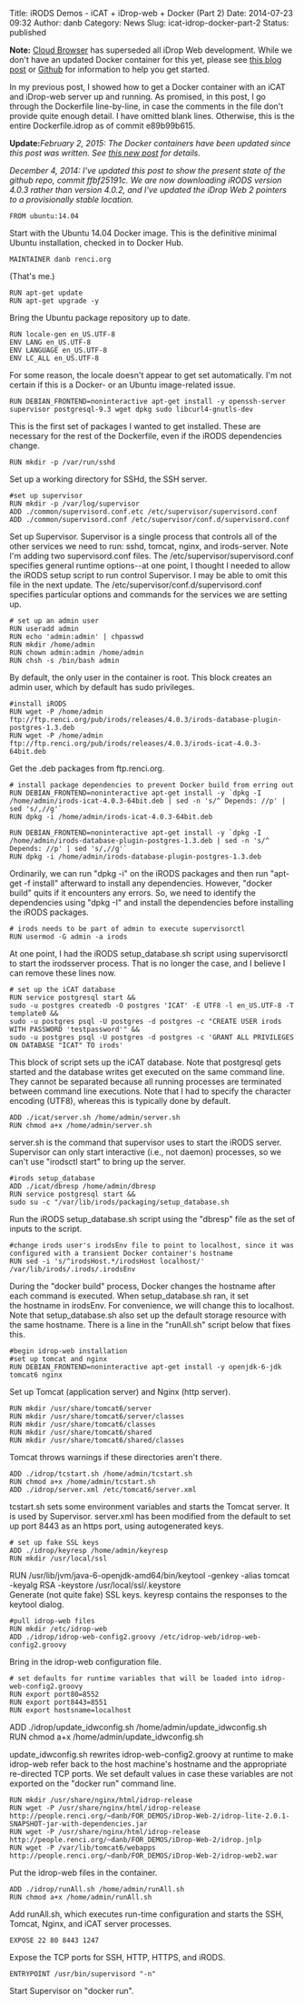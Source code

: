 Title: iRODS Demos - iCAT + iDrop-web + Docker (Part 2)
Date: 2014-07-23 09:32
Author: danb
Category: News
Slug: icat-idrop-docker-part-2
Status: published

**Note:** [Cloud
Browser](http://irods.org/2015/12/dfc-irods-cloud-browser-v1-0-0-released/)
has superseded all iDrop Web development. While we don't have an updated
Docker container for this yet, please see [this blog
post](http://irods.org/2015/12/dfc-irods-cloud-browser-v1-0-0-released/)
or [Github](https://github.com/DICE-UNC/irods-cloud-browser) for
information to help you get started.

In my previous post, I showed how to get a Docker container with an iCAT
and iDrop-web server up and running. As promised, in this post, I go
through the Dockerfile line-by-line, in case the comments in the file
don't provide quite enough detail. I have omitted blank lines.
Otherwise, this is the entire Dockerfile.idrop as of commit e89b99b615.

<!--more-->

**Update:**<em>February 2, 2015: The Docker containers have been updated
since this post was written. See [this new
post](http://irods.org/post/irods-on-docker-update/) for details.

December 4, 2014: I've updated this post to show the present state of
the github repo, commit ffbf25191c. We are now downloading iRODS version
4.0.3 rather than version 4.0.2, and I've updated the iDrop Web 2
pointers to a provisionally stable location.</em>

~~~~ 
FROM ubuntu:14.04
~~~~

Start with the Ubuntu 14.04 Docker image. This is the definitive minimal
Ubuntu installation, checked in to Docker Hub.

~~~~
MAINTAINER danb renci.org
~~~~

(That's me.)

~~~~
RUN apt-get update
RUN apt-get upgrade -y
~~~~

Bring the Ubuntu package repository up to date.

~~~~
RUN locale-gen en_US.UTF-8
ENV LANG en_US.UTF-8
ENV LANGUAGE en_US.UTF-8
ENV LC_ALL en_US.UTF-8
~~~~

For some reason, the locale doesn't appear to get set automatically. I'm
not certain if this is a Docker- or an Ubuntu image-related issue.

~~~~
RUN DEBIAN_FRONTEND=noninteractive apt-get install -y openssh-server supervisor postgresql-9.3 wget dpkg sudo libcurl4-gnutls-dev
~~~~

This is the first set of packages I wanted to get installed. These are
necessary for the rest of the Dockerfile, even if the iRODS dependencies
change.

~~~~
RUN mkdir -p /var/run/sshd
~~~~

Set up a working directory for SSHd, the SSH server.

~~~~
#set up supervisor
RUN mkdir -p /var/log/supervisor
ADD ./common/supervisord.conf.etc /etc/supervisor/supervisord.conf
ADD ./common/supervisord.conf /etc/supervisor/conf.d/supervisord.conf
~~~~

Set up Supervisor. Supervisor is a single process that controls all of
the other services we need to run: sshd, tomcat, nginx, and
irods-server. Note I'm adding two supervisord.conf files. The
/etc/supervisor/supervisord.conf specifies general runtime options--at
one point, I thought I needed to allow the iRODS setup script to run
control Supervisor. I may be able to omit this file in the next update.
The /etc/supervisor/conf.d/supervisord.conf specifies particular options
and commands for the services we are setting up.

~~~~
# set up an admin user
RUN useradd admin
RUN echo 'admin:admin' | chpasswd
RUN mkdir /home/admin
RUN chown admin:admin /home/admin
RUN chsh -s /bin/bash admin
~~~~

By default, the only user in the container is root. This block creates
an admin user, which by default has sudo privileges.

~~~~
#install iRODS
RUN wget -P /home/admin ftp://ftp.renci.org/pub/irods/releases/4.0.3/irods-database-plugin-postgres-1.3.deb
RUN wget -P /home/admin ftp://ftp.renci.org/pub/irods/releases/4.0.3/irods-icat-4.0.3-64bit.deb
~~~~

Get the .deb packages from ftp.renci.org.

~~~~
# install package dependencies to prevent Docker build from erring out
RUN DEBIAN_FRONTEND=noninteractive apt-get install -y `dpkg -I /home/admin/irods-icat-4.0.3-64bit.deb | sed -n 's/^ Depends: //p' | sed 's/,//g'`
RUN dpkg -i /home/admin/irods-icat-4.0.3-64bit.deb

RUN DEBIAN_FRONTEND=noninteractive apt-get install -y `dpkg -I /home/admin/irods-database-plugin-postgres-1.3.deb | sed -n 's/^ Depends: //p' | sed 's/,//g'`
RUN dpkg -i /home/admin/irods-database-plugin-postgres-1.3.deb
~~~~

Ordinarily, we can run "dpkg -i" on the iRODS packages and then run
"apt-get -f install" afterward to install any dependencies. However,
"docker build" quits if it encounters any errors. So, we need to
identify the dependencies using "dpkg -I" and install the dependencies
before installing the iRODS packages.

~~~~
# irods needs to be part of admin to execute supervisorctl
RUN usermod -G admin -a irods
~~~~

At one point, I had the iRODS setup\_database.sh script using
supervisorctl to start the irodsserver process. That is no longer the
case, and I believe I can remove these lines now.

~~~~
# set up the iCAT database
RUN service postgresql start &&   
sudo -u postgres createdb -O postgres 'ICAT' -E UTF8 -l en_US.UTF-8 -T template0 &&   
sudo -u postgres psql -U postgres -d postgres -c "CREATE USER irods WITH PASSWORD 'testpassword'" &&   
sudo -u postgres psql -U postgres -d postgres -c 'GRANT ALL PRIVILEGES ON DATABASE "ICAT" TO irods'
~~~~

This block of script sets up the iCAT database. Note that postgresql
gets started and the database writes get executed on the same command
line. They cannot be separated because all running processes are
terminated between command line executions. Note that I had to specify
the character encoding (UTF8), whereas this is typically done by
default.

~~~~
ADD ./icat/server.sh /home/admin/server.sh
RUN chmod a+x /home/admin/server.sh
~~~~

server.sh is the command that supervisor uses to start the iRODS server.
Supervisor can only start interactive (i.e., not daemon) processes, so
we can't use "irodsctl start" to bring up the server.

~~~~
#irods setup_database
ADD ./icat/dbresp /home/admin/dbresp
RUN service postgresql start &&   
sudo su -c "/var/lib/irods/packaging/setup_database.sh
~~~~

Run the iRODS setup\_database.sh script using the "dbresp" file as the
set of inputs to the script.

~~~~
#change irods user's irodsEnv file to point to localhost, since it was configured with a transient Docker container's hostname
RUN sed -i 's/^irodsHost.*/irodsHost localhost/' /var/lib/irods/.irods/.irodsEnv
~~~~

During the "docker build" process, Docker changes the hostname after
each command is executed. When setup\_database.sh ran, it set  
the hostname in irodsEnv. For convenience, we will change this to
localhost. Note that setup\_database.sh also set up the default storage
resource with the same hostname. There is a line in the "runAll.sh"
script below that fixes this.

~~~~
#begin idrop-web installation
#set up tomcat and nginx
RUN DEBIAN_FRONTEND=noninteractive apt-get install -y openjdk-6-jdk tomcat6 nginx
~~~~

Set up Tomcat (application server) and Nginx (http server).

~~~~
RUN mkdir /usr/share/tomcat6/server
RUN mkdir /usr/share/tomcat6/server/classes
RUN mkdir /usr/share/tomcat6/classes
RUN mkdir /usr/share/tomcat6/shared
RUN mkdir /usr/share/tomcat6/shared/classes
~~~~

Tomcat throws warnings if these directories aren't there.

~~~~
ADD ./idrop/tcstart.sh /home/admin/tcstart.sh
RUN chmod a+x /home/admin/tcstart.sh
ADD ./idrop/server.xml /etc/tomcat6/server.xml
~~~~

tcstart.sh sets some environment variables and starts the Tomcat server.
It is used by Supervisor. server.xml has been modified from the default
to set up port 8443 as an https port, using autogenerated keys.

~~~~
# set up fake SSL keys
ADD ./idrop/keyresp /home/admin/keyresp
RUN mkdir /usr/local/ssl
~~~~

RUN /usr/lib/jvm/java-6-openjdk-amd64/bin/keytool -genkey -alias tomcat
-keyalg RSA -keystore /usr/local/ssl/.keystore  
Generate (not quite fake) SSL keys. keyresp contains the responses to
the keytool dialog.

~~~~
#pull idrop-web files
RUN mkdir /etc/idrop-web
ADD ./idrop/idrop-web-config2.groovy /etc/idrop-web/idrop-web-config2.groovy
~~~~

Bring in the idrop-web configuration file.

~~~~
# set defaults for runtime variables that will be loaded into idrop-web-config2.groovy
RUN export port80=8552
RUN export port8443=8551
RUN export hostsname=localhost
~~~~

ADD ./idrop/update\_idwconfig.sh /home/admin/update\_idwconfig.sh  
RUN chmod a+x /home/admin/update\_idwconfig.sh

update\_idwconfig.sh rewrites idrop-web-config2.groovy at runtime to
make idrop-web refer back to the host machine's hostname and the
appropriate re-directed TCP ports. We set default values in case these
variables are not exported on the "docker run" command line.

~~~~
RUN mkdir /usr/share/nginx/html/idrop-release
RUN wget -P /usr/share/nginx/html/idrop-release http://people.renci.org/~danb/FOR_DEMOS/iDrop-Web-2/idrop-lite-2.0.1-SNAPSHOT-jar-with-dependencies.jar
RUN wget -P /usr/share/nginx/html/idrop-release http://people.renci.org/~danb/FOR_DEMOS/iDrop-Web-2/idrop.jnlp
RUN wget -P /var/lib/tomcat6/webapps http://people.renci.org/~danb/FOR_DEMOS/iDrop-Web-2/idrop-web2.war
~~~~

Put the idrop-web files in the container.

~~~~
ADD ./idrop/runAll.sh /home/admin/runAll.sh
RUN chmod a+x /home/admin/runAll.sh
~~~~

Add runAll.sh, which executes run-time configuration and starts the SSH,
Tomcat, Nginx, and iCAT server processes.

~~~~
EXPOSE 22 80 8443 1247
~~~~

Expose the TCP ports for SSH, HTTP, HTTPS, and iRODS.

~~~~
ENTRYPOINT /usr/bin/supervisord "-n"
~~~~

Start Supervisor on "docker run".
